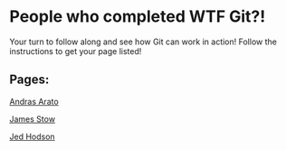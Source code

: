 # People who completed WTF Git?!
Your turn to follow along and see how Git can work in action! Follow the instructions to get your page listed!

## Pages:  
[Andras Arato](/members/AndrasArato)  

[James Stow](/members/JamesStow)

[Jed Hodson](/members/JedHodson)
